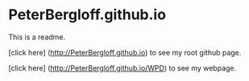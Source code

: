 # PeterBergloff.github.io
This is a readme.

[click here] (http://PeterBergloff.github.io) to see my root github page.

[click here] (http://PeterBergloff.github.io/WPD) to see my webpage.
